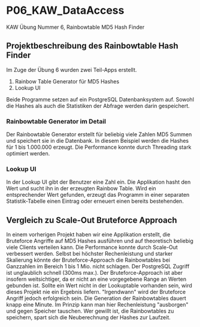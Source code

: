 # P06_KAW_DataAccess
KAW Übung Nummer 6, Rainbowtable MD5 Hash Finder

## Projektbeschreibung des Rainbowtable Hash Finder
Im Zuge der Übung 6 wurden zwei Teil-Apps erstellt.

1. Rainbow Table Generator für MD5 Hashes
2. Lookup UI

Beide Programme setzen auf ein PostgreSQL Datenbanksystem auf. Sowohl die Hashes als auch die Statistiken der Abfrage werden darin gespeichert.

### Rainbowtable Generator im Detail
Der Rainbowtable Generator erstellt für beliebig viele Zahlen MD5 Summen und speichert sie in die Datenbank. In diesem Beispiel werden die Hashes für 1 bis 1.000.000 erzeugt. Die Performance konnte durch Threading stark optimiert werden.

### Lookup UI
In der Lookup UI gibt der Benutzer eine Zahl ein. Die Applikation hasht den Wert und sucht ihn in der erzeugten Rainbow Table. Wird ein entsprechender Wert gefunden, erzeugt das Programm in einer separaten Statistik-Tabelle einen Eintrag oder erneuert einen bereits bestehenden.

## Vergleich zu Scale-Out Bruteforce Approach
In einem vorherigen Projekt haben wir eine Applikation erstellt, die Bruteforce Angriffe auf MD5 Hashes ausführen und auf theoretisch beliebig viele Clients verteilen kann. Die Performance konnte durch Scale-Out verbessert werden.
Selbst bei höchster Rechenleistung und starker Skalierung könnte der Bruteforce-Approach die Rainbowtables bei Ganzzahlen im Bereich 1 bis 1 Mio. nicht schlagen. Der PostgreSQL Zugriff ist unglaublich schnell (300ms max.).
Der Bruteforce-Approach ist aber insofern weitsichtiger, da er nicht an eine vorgegebene Range an Werten gebunden ist. Sollte ein Wert nicht in der Lookuptable vorhanden sein, wird dieses Projekt nie ein Ergebnis liefern. "Irgendwann" wird der Bruteforce Angriff jedoch erfolgreich sein.
Die Generation der Rainbowtables dauert knapp eine Minute. Im Prinzip kann man hier Rechenleistung "ausborgen" und gegen Speicher tauschen. Wer gewillt ist, die Rainbowtables zu speichern, spart sich die Neuberechnung der Hashes zur Laufzeit.
